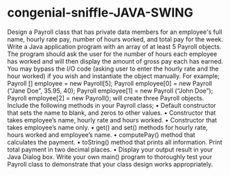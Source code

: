 # congenial-sniffle-JAVA-SWING
Design a Payroll class that has private data members for an employee's full name, hourly rate pay, number of hours worked, and total pay for the week. Write a Java application program with an array of at least 5 Payroll objects. The program should ask the user for the number of hours each employee has worked and will then display the amount of gross pay each has earned. You may bypass the I/O code (asking user to enter the hourly rate and the hour worked) if you wish and instantiate the object manually.  For example; Payroll [] employee = new Payroll[5]; Payroll employee[0] = new Payroll (“Jane Doe”, 35.95, 40); Payroll employee[1] = new Payroll (“John Doe”); Payroll employee[2] = new Payroll(); will create three Payroll objects.  Include the following methods in your Payroll class;  • Default constructor that sets the name to blank, and zeros to other values.  • Constructor that takes employee’s name, hourly rate and hours worked.  • Constructor that takes employee’s name only.  • get() and set() methods for hourly rate, hours worked and employee’s name.  • computePay() method that calculates the payment.  • toString() method that prints all information. Print total payment in two decimal places.  • Display your output result in your Java Dialog box.  Write your own main() program to thoroughly test your Payroll class to demonstrate that your class design works appropriately.
